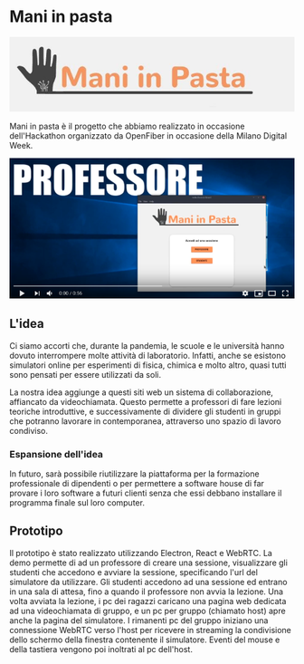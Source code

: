 # Mani in pasta

![logo](logo.png)

Mani in pasta è il progetto che abbiamo realizzato in occasione dell'Hackathon organizzato da OpenFiber in occasione
della Milano Digital Week.


[![Demo](demo-preview.png)](https://www.youtube.com/watch?v=Uayc9zmv7ko)

## L'idea

Ci siamo accorti che, durante la pandemia, le scuole e le università hanno dovuto interrompere molte attività di laboratorio.
Infatti, anche se esistono simulatori online per esperimenti di fisica, chimica e molto altro, quasi tutti sono pensati
per essere utilizzati da soli.

La nostra idea aggiunge a questi siti web un sistema di collaborazione, affiancato da videochiamata. Questo permette
a professori di fare lezioni teoriche introduttive, e successivamente di dividere gli studenti in gruppi che potranno
lavorare in contemporanea, attraverso uno spazio di lavoro condiviso.

### Espansione dell'idea

In futuro, sarà possibile riutilizzare la piattaforma per la formazione professionale di dipendenti o per permettere a software house
di far provare i loro software a futuri clienti senza che essi debbano installare il programma finale sul loro computer.

## Prototipo

Il prototipo è stato realizzato utilizzando Electron, React e WebRTC.
La demo permette di ad un professore di creare una sessione, visualizzare gli studenti che accedono e avviare la sessione, specificando l'url del simulatore da utilizzare.
Gli studenti accedono ad una sessione ed entrano in una sala di attesa, fino a quando il professore non avvia la lezione.
Una volta avviata la lezione, i pc dei ragazzi caricano una pagina web dedicata ad una videochiamata di gruppo, e un pc per gruppo (chiamato host) apre anche la pagina del simulatore.
I rimanenti pc del gruppo iniziano una connessione WebRTC verso l'host per ricevere in streaming la condivisione dello schermo della finestra contenente il simulatore.
Eventi del mouse e della tastiera vengono poi inoltrati al pc dell'host.

